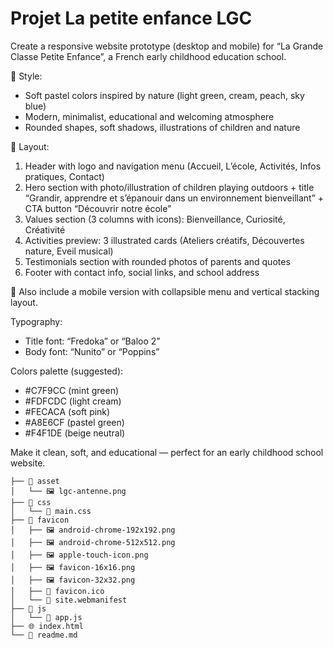 # Projet La petite enfance LGC

Create a responsive website prototype (desktop and mobile) for “La Grande Classe Petite Enfance”, a French early childhood education school.

🎨 Style:
- Soft pastel colors inspired by nature (light green, cream, peach, sky blue)
- Modern, minimalist, educational and welcoming atmosphere
- Rounded shapes, soft shadows, illustrations of children and nature

🧩 Layout:
1. Header with logo and navigation menu (Accueil, L’école, Activités, Infos pratiques, Contact)
2. Hero section with photo/illustration of children playing outdoors + title “Grandir, apprendre et s’épanouir dans un environnement bienveillant” + CTA button “Découvrir notre école”
3. Values section (3 columns with icons): Bienveillance, Curiosité, Créativité
4. Activities preview: 3 illustrated cards (Ateliers créatifs, Découvertes nature, Eveil musical)
5. Testimonials section with rounded photos of parents and quotes
6. Footer with contact info, social links, and school address

📱 Also include a mobile version with collapsible menu and vertical stacking layout.

Typography:
- Title font: “Fredoka” or “Baloo 2”
- Body font: “Nunito” or “Poppins”

Colors palette (suggested):
- #C7F9CC (mint green)
- #FDFCDC (light cream)
- #FECACA (soft pink)
- #A8E6CF (pastel green)
- #F4F1DE (beige neutral)

Make it clean, soft, and educational — perfect for an early childhood school website.

```
├── 📁 asset
│   └── 🖼️ lgc-antenne.png
├── 📁 css
│   └── 🎨 main.css
├── 📁 favicon
│   ├── 🖼️ android-chrome-192x192.png
│   ├── 🖼️ android-chrome-512x512.png
│   ├── 🖼️ apple-touch-icon.png
│   ├── 🖼️ favicon-16x16.png
│   ├── 🖼️ favicon-32x32.png
│   ├── 📄 favicon.ico
│   └── 📄 site.webmanifest
├── 📁 js
│   └── 📄 app.js
├── 🌐 index.html
└── 📝 readme.md
```